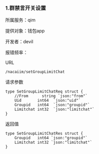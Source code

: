 ### **1.群禁言开关设置**

所属服务：qim

提供对象：钱包app

开发者：devil

报错频率：

URL

```
/nacaiim/setGroupLimitChat
```

请求参数

    type SetGroupLimitChatReq struct {
        //From      string `json:"from"`
        Uid       int64  `json:"uid"`
        Groupid   int64  `json:"groupid"`
        Limitchat int32  `json:"limitchat"`
    }

返回值

    type SetGroupLimitChatRes struct {
        Groupid   int64 `json:"groupid"`
        Limitchat int32 `json:"limitchat"`
    }



